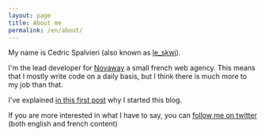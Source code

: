 ```yaml
---
layout: page
title: About me
permalink: /en/about/
---
```

My name is Cedric Spalvieri (also known as [le_skwi](http://twitter.com/le_skwi)).

I'm the lead developer for [Novaway](http://novaway.fr) a small french web agency. This means that I mostly write code on a daily basis, but I think there is much more to my job than that. 

I've explained [in this first post](/2015/02/19/yet-another-developer-blog.html) why I started this blog.

If you are more interested in what I have to say, you can [follow me on twitter](http://twitter.com/le_skwi) (both english and french content)
